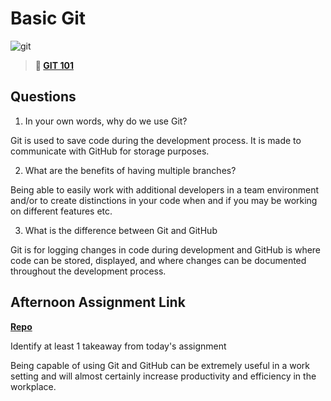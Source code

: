 # Basic Git

![git](https://git-scm.com/images/branching-illustration@2x.png)

> **📖 [GIT 101](https://codeworksacademy.com/fs-student-guide/resources/wk1/01-GIT)**

## Questions

1. In your own words, why do we use Git?

Git is used to save code during the development process. It is made to communicate with GitHub for storage purposes.

2. What are the benefits of having multiple branches?

Being able to easily work with additional developers in a team environment and/or to create distinctions in your code when and if you may be working on different features etc. 

3. What is the difference between Git and GitHub

Git is for logging changes in code during development and GitHub is where code can be stored, displayed, and where changes can be documented throughout the development process.

## Afternoon Assignment Link

**[Repo](https://github.com/JeffreyWatson/fs-journal)**

Identify at least 1 takeaway from today's assignment

Being capable of using Git and GitHub can be extremely useful in a work setting and will almost certainly increase productivity and efficiency in the workplace.
